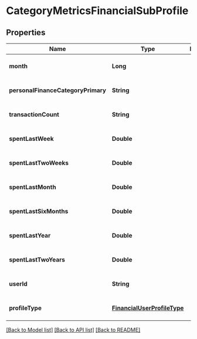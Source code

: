 # CategoryMetricsFinancialSubProfile
## Properties

| Name | Type | Description | Notes |
|------------ | ------------- | ------------- | -------------|
| **month** | **Long** |  | [optional] [default to null] |
| **personalFinanceCategoryPrimary** | **String** |  | [optional] [default to null] |
| **transactionCount** | **String** |  | [optional] [default to null] |
| **spentLastWeek** | **Double** |  | [optional] [default to null] |
| **spentLastTwoWeeks** | **Double** |  | [optional] [default to null] |
| **spentLastMonth** | **Double** |  | [optional] [default to null] |
| **spentLastSixMonths** | **Double** |  | [optional] [default to null] |
| **spentLastYear** | **Double** |  | [optional] [default to null] |
| **spentLastTwoYears** | **Double** |  | [optional] [default to null] |
| **userId** | **String** |  | [optional] [default to null] |
| **profileType** | [**FinancialUserProfileType**](FinancialUserProfileType.md) |  | [optional] [default to null] |

[[Back to Model list]](../README.md#documentation-for-models) [[Back to API list]](../README.md#documentation-for-api-endpoints) [[Back to README]](../README.md)

